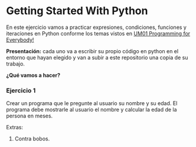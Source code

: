 # Getting Started With Python
En este ejercicio vamos a practicar expresiones, condiciones, funciones y iteraciones en Python conforme los temas vistos en [UM01 Programming for Everybody!](https://web.microsoftstream.com/channel/bebe13e3-93b5-463d-bc0e-d2f36fffaec5)

**Presentación:** cada uno va a escribir su propio código en python en el entorno que hayan elegido y van a subir a este repositorio una copia de su trabajo.

**¿Qué vamos a hacer?**

### Ejercicio 1

Crear un programa que le pregunte al usuario su nombre y su edad. El programa debe mostrarle al usuario el nombre y calcular la edad de la persona en meses.

Extras:
1. Contra bobos.
